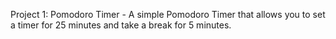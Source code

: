 

Project 1: Pomodoro Timer - A simple Pomodoro Timer that allows you to set a timer for 25 minutes and take a break for 5 minutes.

